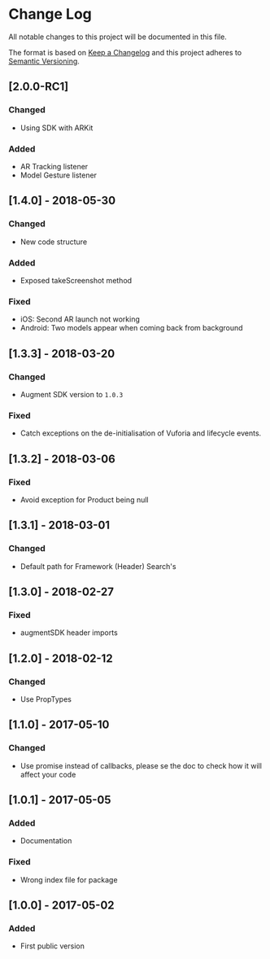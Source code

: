 # Change Log
All notable changes to this project will be documented in this file.

The format is based on [Keep a Changelog](http://keepachangelog.com/)
and this project adheres to [Semantic Versioning](http://semver.org/).

## [2.0.0-RC1]
### Changed
- Using SDK with ARKit

### Added
- AR Tracking listener
- Model Gesture listener

## [1.4.0] - 2018-05-30
### Changed
- New code structure

### Added
- Exposed takeScreenshot method

### Fixed
- iOS: Second AR launch not working
- Android: Two models appear when coming back from background

## [1.3.3] - 2018-03-20
### Changed
- Augment SDK version to `1.0.3`

### Fixed
- Catch exceptions on the de-initialisation of Vuforia and lifecycle events.

## [1.3.2] - 2018-03-06
### Fixed
- Avoid exception for Product being null

## [1.3.1] - 2018-03-01
### Changed
- Default path for Framework (Header) Search's

## [1.3.0] - 2018-02-27
### Fixed
- augmentSDK header imports

## [1.2.0] - 2018-02-12
### Changed
- Use PropTypes

## [1.1.0] - 2017-05-10
### Changed
 - Use promise instead of callbacks, please se the doc to check how it will affect your code

## [1.0.1] - 2017-05-05
### Added
 - Documentation

### Fixed
 - Wrong index file for package

## [1.0.0] - 2017-05-02
### Added
 - First public version
